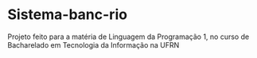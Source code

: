 # Sistema-banc-rio
Projeto feito para a matéria de Linguagem da Programação 1, no curso de Bacharelado em Tecnologia da Informação na UFRN
